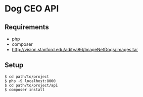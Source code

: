 # Dog CEO API

## Requirements

 - php
 - composer
 - http://vision.stanford.edu/aditya86/ImageNetDogs/images.tar

## Setup
```
$ cd path/to/project
$ php -S localhost:8000
$ cd path/to/project/api
$ composer install

```